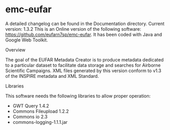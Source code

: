 # emc-eufar

A detailed changelog can be found in the Documentation directory. Current version: 1.3.2
This is an Online version of the following software: https://github.com/eufarn7sp/emc-eufar. It has been coded with Java and Google Web Toolkit.

Overview

The goal of the EUFAR Metadata Creator is to produce metadata dedicated to a particular dataset to facilitate data storage and searches for Airborne Scientific Campaigns. XML files generated by this version conform to v1.3 of the INSPIRE metadata and XML Standard.


Libraries

This software needs the following libraries to allow proper operation:
  - GWT Query 1.4.2
  - Commons Fileupload 1.2.2
  - Commons io 2.3
  - commons-logging-1.1.1.jar
